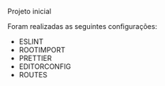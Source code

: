 Projeto inicial

Foram realizadas as seguintes configurações:

- ESLINT
- ROOTIMPORT
- PRETTIER
- EDITORCONFIG
- ROUTES
